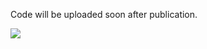 Code will be uploaded soon after publication.

<img src="https://raw.githubusercontent.com/StefanKurtenbach/scCNV_heatmap/master/heatmap.png">
